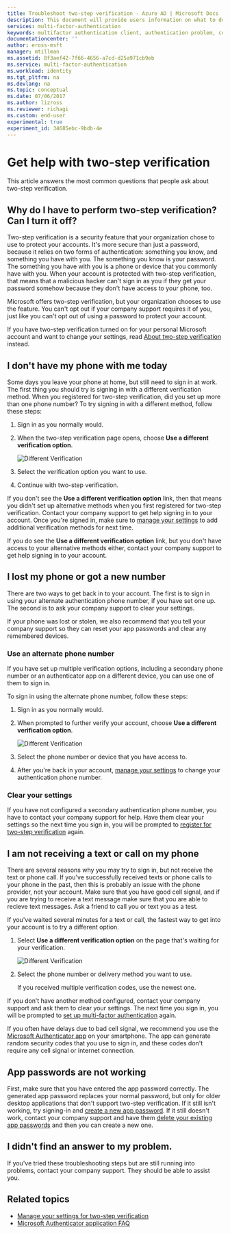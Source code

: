 ```yaml
---
title: Troubleshoot two-step verification - Azure AD | Microsoft Docs
description: This document will provide users information on what to do if they run into an issue with Azure Multi-Factor Authentication.
services: multi-factor-authentication
keywords: multifactor authentication client, authentication problem, correlation ID
documentationcenter: ''
author: eross-msft
manager: mtillman
ms.assetid: 8f3aef42-7f66-4656-a7cd-d25a971cb9eb
ms.service: multi-factor-authentication
ms.workload: identity
ms.tgt_pltfrm: na
ms.devlang: na
ms.topic: conceptual
ms.date: 07/06/2017
ms.author: lizross
ms.reviewer: richagi
ms.custom: end-user
experimental: true
experiment_id: 34685ebc-9bdb-4e 
---
```


# Get help with two-step verification
This article answers the most common questions that people ask about two-step verification.

## Why do I have to perform two-step verification? Can I turn it off?

Two-step verification is a security feature that your organization chose to use to protect your accounts. It's more secure than just a password, because it relies on two forms of authentication: something you know, and something you have with you. The something you know is your password. The something you have with you is a phone or device that you commonly have with you. When your account is protected with two-step verification, that means that a malicious hacker can't sign in as you if they get your password somehow because they don't have access to your phone, too.

Microsoft offers two-step verification, but your organization chooses to use the feature. You can't opt out if your company support requires it of you, just like you can't opt out of using a password to protect your account.

If you have two-step verification turned on for your personal Microsoft account and want to change your settings, read [About two-step verification](https://support.microsoft.com/help/12408/microsoft-account-about-two-step-verification) instead.

## I don't have my phone with me today

Some days you leave your phone at home, but still need to sign in at work. The first thing you should try is signing in with a different verification method. When you registered for two-step verification, did you set up more than one phone number? To try signing in with a different method, follow these steps:

1. Sign in as you normally would.
2. When the two-step verification page opens, choose **Use a different verification option**.

   ![Different Verification](./media/multi-factor-authentication-end-user-troubleshoot/diff_option.png)

3. Select the verification option you want to use.
4. Continue with two-step verification.

If you don't see the **Use a different verification option** link, then that means you didn't set up alternative methods when you first registered for two-step verification. Contact your company support to get help signing in to your account. Once you're signed in, make sure to [manage your settings](multi-factor-authentication-end-user-manage-settings.md) to add additional verification methods for next time.

If you do see the **Use a different verification option** link, but you don't have access to your alternative methods either, contact your company support to get help signing in to your account.

## I lost my phone or got a new number
There are two ways to get back in to your account. The first is to sign in using your alternate authentication phone number, if you have set one up. The second is to ask your company support to clear your settings.

If your phone was lost or stolen, we also recommend that you tell your company support so they can reset your app passwords and clear any remembered devices.

### Use an alternate phone number
If you have set up multiple verification options, including a secondary phone number or an authenticator app on a different device, you can use one of them to sign in.

To sign in using the alternate phone number, follow these steps:

1. Sign in as you normally would.
2. When prompted to further verify your account, choose **Use a different verification option**.

   ![Different Verification](./media/multi-factor-authentication-end-user-troubleshoot/diff_option.png)

3. Select the phone number or device that you have access to.
4. After you're back in your account, [manage your settings](multi-factor-authentication-end-user-manage-settings.md) to change your authentication phone number.

### Clear your settings
If you have not configured a secondary authentication phone number, you have to contact your company support for help. Have them clear your settings so the next time you sign in, you will be prompted to [register for two-step verification](multi-factor-authentication-end-user-first-time.md) again.

## I am not receiving a text or call on my phone
There are several reasons why you may try to sign in, but not receive the text or phone call. If you've successfully received texts or phone calls to your phone in the past, then this is probably an issue with the phone provider, not your account. Make sure that you have good cell signal, and if you are trying to receive a text message make sure that you are able to recieve text messages. Ask a friend to call you or text you as a test.

If you've waited several minutes for a text or call, the fastest way to get into your account is to try a different option.

1. Select **Use a different verification option** on the page that's waiting for your verification.

    ![Different Verification](./media/multi-factor-authentication-end-user-troubleshoot/diff_option.png)
2. Select the phone number or delivery method you want to use.

    If you received multiple verification codes, use the newest one.

If you don’t have another method configured, contact your company support and ask them to clear your settings. The next time you sign in, you will be prompted to [set up multi-factor authentication](multi-factor-authentication-end-user-first-time.md) again.

If you often have delays due to bad cell signal, we recommend you use the [Microsoft Authenticator app](microsoft-authenticator-app-how-to.md) on your smartphone. The app can generate random security codes that you use to sign in, and these codes don't require any cell signal or internet connection.

## App passwords are not working
First, make sure that you have entered the app password correctly. The generated app password replaces your normal password, but only for older desktop applications that don't support two-step verification. If it still isn't working, try signing-in and [create a new app password](multi-factor-authentication-end-user-app-passwords.md).  If it still doesn't work, contact your company support and have them [delete your existing app passwords](../authentication/howto-mfa-userdevicesettings.md) and then you can create a new one.

## I didn't find an answer to my problem.
If you've tried these troubleshooting steps but are still running into problems, contact your company support. They should be able to assist you.

## Related topics
* [Manage your settings for two-step verification](multi-factor-authentication-end-user-manage-settings.md)  
* [Microsoft Authenticator application FAQ](microsoft-authenticator-app-faq.md)
